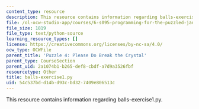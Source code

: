```yaml
---
content_type: resource
description: This resource contains information regarding balls-exercise1.py.
file: /ol-ocw-studio-app/courses/6-s095-programming-for-the-puzzled-january-iap-2018/54c537bdd14bd93cbd327409e806513c_balls-exercise1.py
file_size: 1819
file_type: text/python-source
learning_resource_types: []
license: https://creativecommons.org/licenses/by-nc-sa/4.0/
ocw_type: OCWFile
parent_title: 'Puzzle 4: Please Do Break the Crystal'
parent_type: CourseSection
parent_uid: 2a1074b1-b265-def8-cbdf-a7d9a3526fbf
resourcetype: Other
title: balls-exercise1.py
uid: 54c537bd-d14b-d93c-bd32-7409e806513c
---
```

This resource contains information regarding balls-exercise1.py.